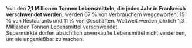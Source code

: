 Von den **7,1 Millionen Tonnen Lebensmitteln, die jedes Jahr in Frankreich verschwendet werden**, werden 67 % von Verbrauchern weggeworfen, 15 % von Restaurants und 11 % von Geschäften. Weltweit werden jährlich 1,3 Milliarden Tonnen Lebensmittel verschwendet.  
Supermärkte dürfen absichtlich unverkaufte Lebensmittel nicht verderben, um sie ungenießbar zu machen.
